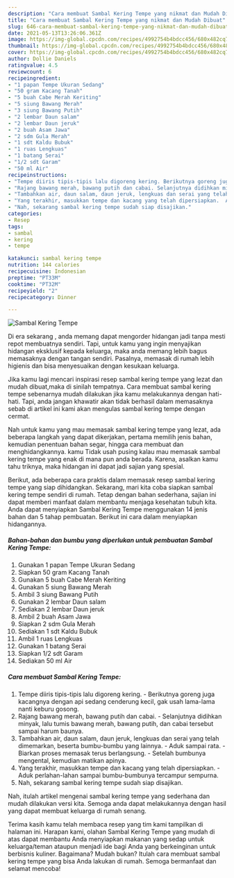 ```yaml
---
description: "Cara membuat Sambal Kering Tempe yang nikmat dan Mudah Dibuat"
title: "Cara membuat Sambal Kering Tempe yang nikmat dan Mudah Dibuat"
slug: 646-cara-membuat-sambal-kering-tempe-yang-nikmat-dan-mudah-dibuat
date: 2021-05-13T13:26:06.361Z
image: https://img-global.cpcdn.com/recipes/4992754b4bdcc456/680x482cq70/sambal-kering-tempe-foto-resep-utama.jpg
thumbnail: https://img-global.cpcdn.com/recipes/4992754b4bdcc456/680x482cq70/sambal-kering-tempe-foto-resep-utama.jpg
cover: https://img-global.cpcdn.com/recipes/4992754b4bdcc456/680x482cq70/sambal-kering-tempe-foto-resep-utama.jpg
author: Dollie Daniels
ratingvalue: 4.5
reviewcount: 6
recipeingredient:
- "1 papan Tempe Ukuran Sedang"
- "50 gram Kacang Tanah"
- "5 buah Cabe Merah Keriting"
- "5 siung Bawang Merah"
- "3 siung Bawang Putih"
- "2 lembar Daun salam"
- "2 lembar Daun jeruk"
- "2 buah Asam Jawa"
- "2 sdm Gula Merah"
- "1 sdt Kaldu Bubuk"
- "1 ruas Lengkuas"
- "1 batang Serai"
- "1/2 sdt Garam"
- "50 ml Air"
recipeinstructions:
- "Tempe diiris tipis-tipis lalu digoreng kering. Berikutnya goreng juga kacangnya dengan api sedang cenderung kecil, gak usah lama-lama nanti keburu gosong."
- "Rajang bawang merah, bawang putih dan cabai. Selanjutnya didihkan minyak, lalu tumis bawang merah, bawang putih, dan cabai tersebut sampai harum baunya."
- "Tambahkan air, daun salam, daun jeruk, lengkuas dan serai yang telah dimemarkan, beserta bumbu-bumbu yang lainnya.  Aduk sampai rata. Biarkan proses memasak terus berlangsung.  Setelah bumbunya mengental, kemudian matikan apinya."
- "Yang terakhir, masukkan tempe dan kacang yang telah dipersiapkan.  Aduk perlahan-lahan sampai bumbu-bumbunya tercampur sempurna."
- "Nah, sekarang sambal kering tempe sudah siap disajikan."
categories:
- Resep
tags:
- sambal
- kering
- tempe

katakunci: sambal kering tempe 
nutrition: 144 calories
recipecuisine: Indonesian
preptime: "PT33M"
cooktime: "PT32M"
recipeyield: "2"
recipecategory: Dinner

---
```



![Sambal Kering Tempe](https://img-global.cpcdn.com/recipes/4992754b4bdcc456/680x482cq70/sambal-kering-tempe-foto-resep-utama.jpg)

Di era  sekarang , anda memang dapat mengorder hidangan jadi tanpa mesti repot membuatnya sendiri. Tapi, untuk kamu yang ingin menyajikan hidangan eksklusif kepada keluarga, maka anda memang lebih bagus memasaknya dengan tangan sendiri. Pasalnya, memasak di rumah lebih higienis dan bisa menyesuaikan dengan kesukaan keluarga.

Jika kamu lagi mencari inspirasi resep sambal kering tempe yang lezat dan mudah dibuat,maka di sinilah tempatnya. Cara membuat sambal kering tempe  sebenarnya mudah dilakukan jika kamu melakukannya dengan hati-hati. Tapi, anda jangan khawatir akan tidak berhasil dalam memasaknya 
sebab di artikel ini kami akan mengulas sambal kering tempe dengan cermat.  



Nah untuk kamu yang mau memasak sambal kering tempe yang lezat, ada beberapa langkah yang dapat dikerjakan, pertama memilih jenis bahan, kemudian penentuan bahan segar, hingga cara membuat dan menghidangkannya. kamu Tidak usah pusing kalau mau memasak sambal kering tempe yang enak di mana pun anda berada. Karena, asalkan kamu  tahu triknya, maka hidangan ini dapat jadi sajian yang spesial.

Berikut, ada beberapa cara praktis  dalam memasak resep sambal kering tempe yang siap dihidangkan. Sekarang, mari kita coba siapkan sambal kering tempe sendiri di rumah. Tetap dengan bahan sederhana, sajian ini dapat memberi manfaat dalam membantu menjaga kesehatan tubuh kita. Anda dapat menyiapkan Sambal Kering Tempe menggunakan 14 jenis bahan dan 5 tahap pembuatan. Berikut ini cara dalam menyiapkan hidangannya.

<!--inarticleads1-->

##### Bahan-bahan dan bumbu yang diperlukan untuk pembuatan Sambal Kering Tempe:

1. Gunakan 1 papan Tempe Ukuran Sedang
1. Siapkan 50 gram Kacang Tanah
1. Gunakan 5 buah Cabe Merah Keriting
1. Gunakan 5 siung Bawang Merah
1. Ambil 3 siung Bawang Putih
1. Gunakan 2 lembar Daun salam
1. Sediakan 2 lembar Daun jeruk
1. Ambil 2 buah Asam Jawa
1. Siapkan 2 sdm Gula Merah
1. Sediakan 1 sdt Kaldu Bubuk
1. Ambil 1 ruas Lengkuas
1. Gunakan 1 batang Serai
1. Siapkan 1/2 sdt Garam
1. Sediakan 50 ml Air




<!--inarticleads2-->

##### Cara membuat Sambal Kering Tempe:

1. Tempe diiris tipis-tipis lalu digoreng kering. - Berikutnya goreng juga kacangnya dengan api sedang cenderung kecil, gak usah lama-lama nanti keburu gosong.
1. Rajang bawang merah, bawang putih dan cabai. - Selanjutnya didihkan minyak, lalu tumis bawang merah, bawang putih, dan cabai tersebut sampai harum baunya.
1. Tambahkan air, daun salam, daun jeruk, lengkuas dan serai yang telah dimemarkan, beserta bumbu-bumbu yang lainnya.  - Aduk sampai rata. - Biarkan proses memasak terus berlangsung.  - Setelah bumbunya mengental, kemudian matikan apinya.
1. Yang terakhir, masukkan tempe dan kacang yang telah dipersiapkan.  - Aduk perlahan-lahan sampai bumbu-bumbunya tercampur sempurna.
1. Nah, sekarang sambal kering tempe sudah siap disajikan.




Nah, itulah artikel mengenai  sambal kering tempe  yang sederhana dan mudah dilakukan versi kita. Semoga anda dapat melakukannya dengan hasil yang dapat membuat keluarga di rumah senang. 

Terima kasih kamu telah membaca resep yang tim kami tampilkan di halaman ini. Harapan kami, olahan  Sambal Kering Tempe yang mudah di atas dapat membantu Anda menyiapkan makanan yang sedap untuk keluarga/teman ataupun menjadi ide bagi Anda yang berkeinginan untuk berbisnis kuliner. Bagaimana? Mudah bukan? Itulah cara membuat sambal kering tempe yang bisa Anda lakukan di rumah. Semoga bermanfaat dan selamat mencoba!

